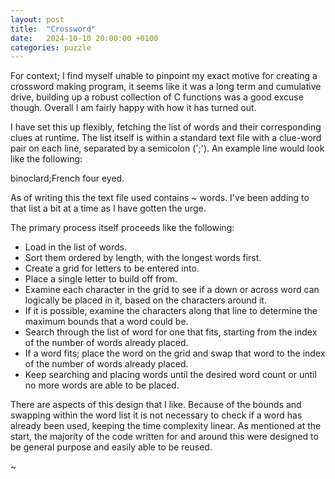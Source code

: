 ```yaml
---
layout: post
title:  "Crossword"
date:   2024-10-10 20:00:00 +0100
categories: puzzle
---
```

For context; I find myself unable to pinpoint my exact motive for creating a crossword making program, it seems like it was a long term and cumulative drive, building up a robust collection of C functions was a good excuse though. Overall I am fairly happy with how it has turned out.

I have set this up flexibly, fetching the list of words and their corresponding clues at runtime. The list itself is within a standard text file with a clue-word pair on each line, separated by a semicolon (';'). An example line would look like the following:

binoclard;French four eyed.

As of writing this the text file used contains ~ words. I've been adding to that list a bit at a time as I have gotten the urge.

The primary process itself proceeds like the following:
- Load in the list of words.
- Sort them ordered by length, with the longest words first.
- Create a grid for letters to be entered into.
- Place a single letter to build off from.
- Examine each character in the grid to see if a down or across word can logically be placed in it, based on the characters around it.
- If it is possible, examine the characters along that line to determine the maximum bounds that a word could be.
- Search through the list of word for one that fits, starting from the index of the number of words already placed.
- If a word fits; place the word on the grid and swap that word to the index of the number of words already placed.
- Keep searching and placing words until the desired word count or until no more words are able to be placed.

There are aspects of this design that I like. Because of the bounds and swapping within the word list it is not necessary to check if a word has already been used, keeping the time complexity linear. As mentioned at the start, the majority of the code written for and around this were designed to be general purpose and easily able to be reused.


~


